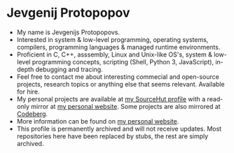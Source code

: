 # Jevgenij Protopopov

* My name is Jevgenijs Protopopovs.
* Interested in system & low-level programming, operating systems, compilers, programming languages & managed runtime environments.
* Proficient in C, C++, asssembly, Linux and Unix-like OS's, system & low-level programming concepts, scripting (Shell, Python 3, JavaScript), in-depth debugging and tracing.
* Feel free to contact me about interesting commecial and open-source projects, research topics or anything else that seems relevant. Available for hire.
* My personal projects are available at [my SourceHut profile](https://sr.ht/~jprotopopov/) with a read-only mirror at [my personal website](https://git.protopopov.lv). Some projects are also mirrored at [Codeberg](https://codeberg.org/jprotopopov).
* More information can be found on [my personal website](https://www.protopopov.lv).
* This profile is permanently archived and will not receive updates. Most repositories here have been replaced by stubs, the rest are simply archived.

